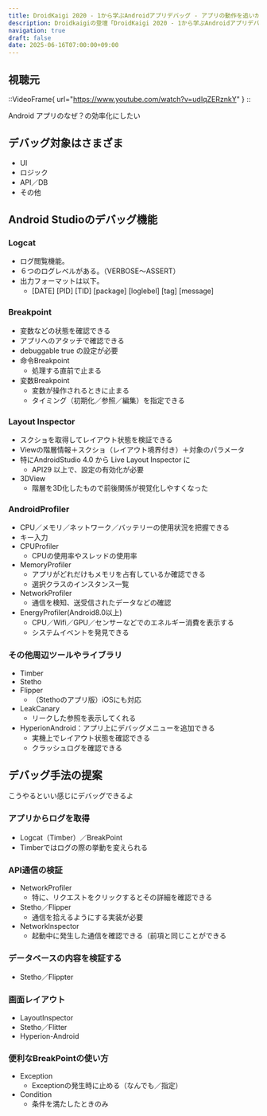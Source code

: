 ```yaml
---
title: DroidKaigi 2020 - 1から学ぶAndroidアプリデバッグ - アプリの動作を追いかけよう / Yoshihiro Wada [JA] を視聴した
description: Droidkaigiの登壇「DroidKaigi 2020 - 1から学ぶAndroidアプリデバッグ - アプリの動作を追いかけよう / Yoshihiro Wada [JA]」の視聴備忘録です。
navigation: true
draft: false
date: 2025-06-16T07:00:00+09:00
---
```


## 視聴元

::VideoFrame{ url="https://www.youtube.com/watch?v=udIqZERznkY" }
::

Android アプリのなぜ？の効率化にしたい

## デバッグ対象はさまざま
- UI
- ロジック
- API／DB
- その他

## Android Studioのデバッグ機能

### Logcat
- ログ閲覧機能。
- ６つのログレベルがある。（VERBOSE～ASSERT）
- 出力フォーマットは以下。
    - [DATE] [PID] [TID] [package] [loglebel] [tag] [message]　

### Breakpoint
- 変数などの状態を確認できる
- アプリへのアタッチで確認できる
- debuggable true の設定が必要
- 命令Breakpoint 
    - 処理する直前で止まる
- 変数Breakpoint
    - 変数が操作されるときに止まる
    - タイミング（初期化／参照／編集）を指定できる

### Layout Inspector
- スクショを取得してレイアウト状態を検証できる
- Viewの階層情報＋スクショ（レイアウト境界付き）＋対象のパラメータ
- 特にAndroidStudio 4.0 から Live Layout Inspector に
    - API29 以上で、設定の有効化が必要
- 3DView 
    - 階層を3D化したもので前後関係が視覚化しやすくなった

### AndroidProfiler
- CPU／メモリ／ネットワーク／バッテリーの使用状況を把握できる
- キー入力
- CPUProfiler
    - CPUの使用率やスレッドの使用率
- MemoryProfiler
    - アプリがどれだけもメモリを占有しているか確認できる
    - 選択クラスのインスタンス一覧
- NetworkProfiler
    - 通信を検知、送受信されたデータなどの確認
- EnergyProfiler(Android8.0以上)
    - CPU／Wifi／GPU／センサーなどでのエネルギー消費を表示する
    - システムイベントを発見できる

### その他周辺ツールやライブラリ
- Timber
- Stetho
- Flipper
    - （Stethoのアプリ版）iOSにも対応
- LeakCanary
    - リークした参照を表示してくれる
- HyperionAndroid：アプリ上にデバッグメニューを追加できる
    - 実機上でレイアウト状態を確認できる
    - クラッシュログを確認できる

## デバッグ手法の提案
こうやるといい感じにデバッグできるよ

### アプリからログを取得
- Logcat（Timber）／BreakPoint
- Timberではログの際の挙動を変えられる

### API通信の検証
- NetworkProfiler
    - 特に、リクエストをクリックするとその詳細を確認できる
- Stetho／Flipper
    - 通信を拾えるようにする実装が必要
- NetworkInspector
    - 起動中に発生した通信を確認できる（前項と同じことができる

### データベースの内容を検証する
- Stetho／Flippter

### 画面レイアウト
- LayoutInspector
- Stetho／Flitter
- Hyperion-Android

### 便利なBreakPointの使い方
- Exception
    - Exceptionの発生時に止める（なんでも／指定）
- Condition
    - 条件を満たしたときのみ
